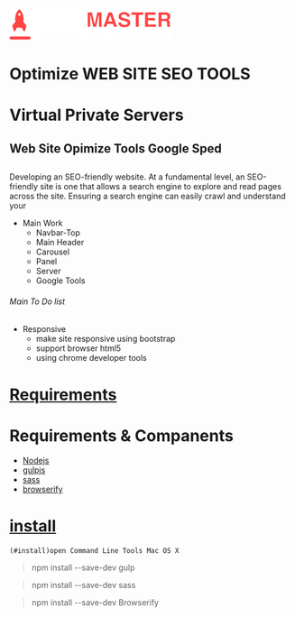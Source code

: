 ![SEO MASTER Logo](https://github.com/fekrh/SEOMASTER/blob/master/img/LOGO.png)

# Optimize WEB SITE SEO TOOLS <h1> Virtual Private Servers
## Web Site Opimize Tools Google Sped <h2>
 Developing an SEO-friendly website. At a fundamental level, an SEO-friendly site is one that allows a search engine to explore and read pages across the site. Ensuring a search engine can easily crawl and understand your<p>     

* Main Work 	 
    * Navbar-Top 
    * Main Header
    * Carousel 
    * Panel 
    * Server
    * Google Tools 
###### Main To Do list <h6> 	
* Responsive
    * make site responsive using bootstrap
    * support browser html5
    * using chrome developer tools

# [Requirements](#requirements) <h1> Requirements & Companents 	
* [Nodejs](https://nodejs.org/)
* [gulpjs](https://gulpjs.com/)
* [sass](https://sass-lang.com/)
* [browserify](http://browserify.org/)

# [install](#install)
    (#install)open Command Line Tools Mac OS X
> npm install --save-dev gulp 

> npm install --save-dev sass

> npm install --save-dev Browserify
